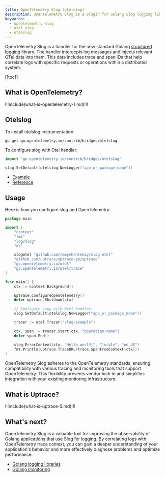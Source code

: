 ```yaml
---
title: OpenTelemetry Slog [otelslog]
description: OpenTelemetry Slog is a plugin for Golang Slog logging library that provides integration with OpenTelemetry.
keywords:
  - opentelemetry slog
  - otel slog
  - otelslog
---
```


<CoverImage title="Collecting Golang Slog logs with OpenTelemetry" />

OpenTelemetry Slog is a handler for the new standard Golang [structured logging](https://uptrace.dev/blog/structured-logging.html) library. The handler intercepts log messages and injects relevant OTel data into them. This data includes trace and span IDs that help correlate logs with specific requests or operations within a distributed system.

[[toc]]

## What is OpenTelemetry?

!!!include(what-is-opentelemetry-1.md)!!!

## Otelslog

To install otelslog instrumentation:

```shell
go get go.opentelemetry.io/contrib/bridges/otelslog
```

To configure slog with Otel handler:

```go
import "go.opentelemetry.io/contrib/bridges/otelslog"

slog.SetDefault(otelslog.NewLogger("app_or_package_name"))
```

- [Example](https://github.com/uptrace/uptrace/tree/master/example/go-slog)
- [Reference](https://pkg.go.dev/go.opentelemetry.io/contrib/bridges/otelslog)

## Usage

Here is how you configure slog and OpenTelemetry:

```go
package main

import (
	"context"
	"fmt"
	"log/slog"
	"os"

	slogotel "github.com/remychantenay/slog-otel"
	"github.com/uptrace/uptrace-go/uptrace"
	"go.opentelemetry.io/otel"
	"go.opentelemetry.io/otel/trace"
)

func main() {
	ctx := context.Background()

	uptrace.ConfigureOpentelemetry()
	defer uptrace.Shutdown(ctx)

	// Configure slog with Otel handler.
	slog.SetDefault(otelslog.NewLogger("app_or_package_name"))

	tracer := otel.Tracer("slog-example")

	ctx, span := tracer.Start(ctx, "operation-name")
	defer span.End()

	slog.ErrorContext(ctx, "Hello world!", "locale", "en_US")
	fmt.Println(uptrace.TraceURL(trace.SpanFromContext(ctx)))
}
```

OpenTelemetry Slog adheres to the OpenTelemetry standards, ensuring compatibility with various tracing and monitoring tools that support OpenTelemetry. This flexibility prevents vendor lock-in and simplifies integration with your existing monitoring infrastructure.

## What is Uptrace?

!!!include(what-is-uptrace-5.md)!!!

## What's next?

OpenTelemetry Slog is a valuable tool for improving the observability of Golang applications that use Slog for logging. By correlating logs with OpenTelemetry trace context, you can gain a deeper understanding of your application's behavior and more effectively diagnose problems and optimize performance.

- [Golang logging libraries](https://uptrace.dev/blog/golang-logging.html)
- [Golang monitoring](https://uptrace.dev/blog/golang-monitoring.html)
